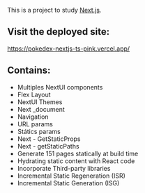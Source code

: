 This is a project to study [Next.js](https://nextjs.org/).

## Visit the deployed site:

https://pokedex-nextjs-ts-pink.vercel.app/


## Contains:

- Multiples NextUI components 
- Flex Layout
- NextUI Themes
- Next _document
- Navigation
- URL params
- Státics params
- Next - GetStaticProps
- Next - getStaticPaths
- Generate 151 pages statically at build time
- Hydrating static content with React code
- Incorporate Third-party libraries
- Incremental Static Regeneration (ISR) 
- Incremental Static Generation (ISG)